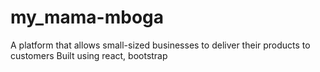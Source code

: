 # my_mama-mboga
A platform that allows small-sized businesses to deliver their products to customers
Built using react, bootstrap
